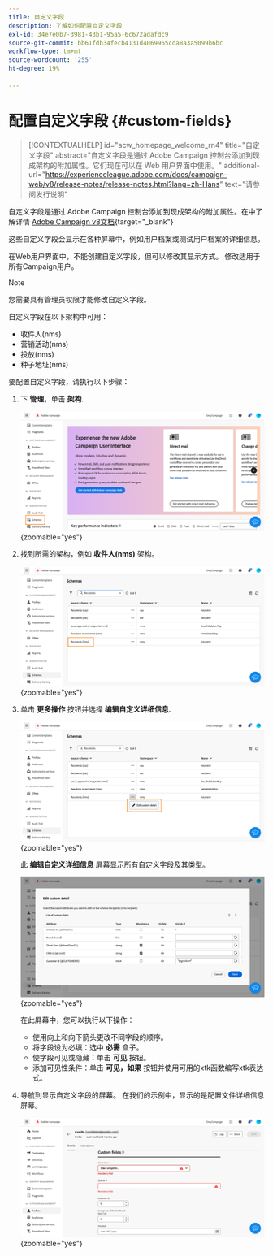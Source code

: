 ```yaml
---
title: 自定义字段
description: 了解如何配置自定义字段
exl-id: 34e7e0b7-3981-43b1-95a5-6c672adafdc9
source-git-commit: bb61fdb34fecb4131d4069965cda8a3a5099b6bc
workflow-type: tm+mt
source-wordcount: '255'
ht-degree: 19%

---
```


# 配置自定义字段 {#custom-fields}

>[!CONTEXTUALHELP]
>id="acw_homepage_welcome_rn4"
>title="自定义字段"
>abstract="自定义字段是通过 Adobe Campaign 控制台添加到现成架构的附加属性。它们现在可以在 Web 用户界面中使用。"
>additional-url="https://experienceleague.adobe.com/docs/campaign-web/v8/release-notes/release-notes.html?lang=zh-Hans" text="请参阅发行说明"



自定义字段是通过 Adobe Campaign 控制台添加到现成架构的附加属性。在中了解详情 [Adobe Campaign v8文档](https://experienceleague.adobe.com/docs/campaign/campaign-v8/developer/shemas-forms/extend-schema.html){target="_blank"}

这些自定义字段会显示在各种屏幕中，例如用户档案或测试用户档案的详细信息。

在Web用户界面中，不能创建自定义字段，但可以修改其显示方式。 修改适用于所有Campaign用户。

>[!NOTE]
>
>您需要具有管理员权限才能修改自定义字段。

自定义字段在以下架构中可用：

* 收件人(nms)
* 营销活动(nms)
* 投放(nms)
* 种子地址(nms)

要配置自定义字段，请执行以下步骤：

1. 下 **管理**，单击 **架构**.

   ![](assets/custom-fields.png){zoomable="yes"}

1. 找到所需的架构，例如 **收件人(nms)** 架构。

   ![](assets/custom-fields2.png){zoomable="yes"}

1. 单击 **更多操作** 按钮并选择 **编辑自定义详细信息**.

   ![](assets/custom-fields3.png){zoomable="yes"}

   此 **编辑自定义详细信息** 屏幕显示所有自定义字段及其类型。

   ![](assets/custom-fields4.png){zoomable="yes"}

   在此屏幕中，您可以执行以下操作：

   * 使用向上和向下箭头更改不同字段的顺序。
   * 将字段设为必填：选中 **必需** 盒子。
   * 使字段可见或隐藏：单击 **可见** 按钮。
   * 添加可见性条件：单击 **可见，如果** 按钮并使用可用的xtk函数编写xtk表达式。

1. 导航到显示自定义字段的屏幕。 在我们的示例中，显示的是配置文件详细信息屏幕。

   ![](assets/custom-fields5.png){zoomable="yes"}
